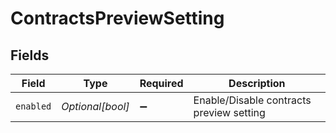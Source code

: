 # ContractsPreviewSetting


## Fields

| Field                                    | Type                                     | Required                                 | Description                              |
| ---------------------------------------- | ---------------------------------------- | ---------------------------------------- | ---------------------------------------- |
| `enabled`                                | *Optional[bool]*                         | :heavy_minus_sign:                       | Enable/Disable contracts preview setting |